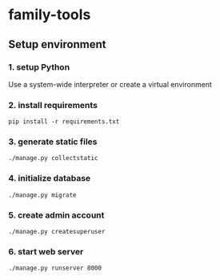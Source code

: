 # family-tools

## Setup environment

### 1. setup Python
Use a system-wide interpreter or create a virtual environment

### 2. install requirements
```shell script
pip install -r requirements.txt
```

### 3. generate static files
```shell script
./manage.py collectstatic
```

### 4. initialize database
```shell script
./manage.py migrate
```

### 5. create admin account
```shell script
./manage.py createsuperuser
```

### 6. start web server
```shell script
./manage.py runserver 8000
```
